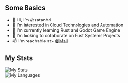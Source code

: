 ## Some Basics 
- 👋 Hi, I’m @satanb4
- 👀 I’m interested in Cloud Technologies and Automation
- 🌱 I’m currently learning Rust and Godot Game Engine
- 💞️ I’m looking to collaborate on Rust Systems Projects
- 📫 I'm reachable at:- [@Mail](sayan.bandyopadhyay@yahoo.co.in)

## My Stats 
![My Stats](https://github-readme-stats.vercel.app/api?username=satanb4&show_icons=true&theme=synthwave&count_private=true)  
![My Languages](https://github-readme-stats.vercel.app/api/top-langs/?username=satanb4&theme=synthwave&layout=compact)

<!---
satanb4/satanb4 is a ✨ special ✨ repository because its `README.md` (this file) appears on your GitHub profile.
You can click the Preview link to take a look at your changes.
--->

